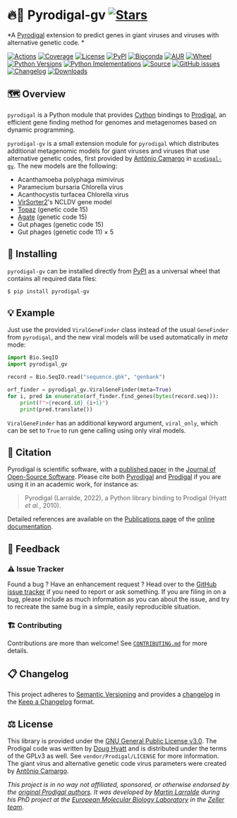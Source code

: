 # 🔥🦠 Pyrodigal-gv [![Stars](https://img.shields.io/github/stars/althonos/pyrodigal-gv.svg?style=social&maxAge=3600&label=Star)](https://github.com/althonos/pyrodigal-gv/stargazers)

*A [Pyrodigal](https://github.com/althonos/pyrodigal) extension to predict genes in giant viruses and viruses with alternative genetic code. *

[![Actions](https://img.shields.io/github/actions/workflow/status/althonos/pyrodigal-gv/test.yml?branch=main&logo=github&style=flat-square&maxAge=300)](https://github.com/althonos/pyrodigal-gv/actions)
[![Coverage](https://img.shields.io/codecov/c/gh/althonos/pyrodigal-gv?style=flat-square&maxAge=3600&logo=codecov)](https://codecov.io/gh/althonos/pyrodigal-gv/)
[![License](https://img.shields.io/badge/license-GPLv3-blue.svg?style=flat-square&maxAge=2678400)](https://choosealicense.com/licenses/gpl-3.0/)
[![PyPI](https://img.shields.io/pypi/v/pyrodigal-gv.svg?style=flat-square&maxAge=3600&logo=PyPI)](https://pypi.org/project/pyrodigal-gv)
[![Bioconda](https://img.shields.io/conda/vn/bioconda/pyrodigal-gv?style=flat-square&maxAge=3600&logo=anaconda)](https://anaconda.org/bioconda/pyrodigal-gv)
[![AUR](https://img.shields.io/aur/version/python-pyrodigal-gv?logo=archlinux&style=flat-square&maxAge=3600)](https://aur.archlinux.org/packages/python-pyrodigal-gv)
[![Wheel](https://img.shields.io/pypi/wheel/pyrodigal.svg?style=flat-square&maxAge=3600)](https://pypi.org/project/pyrodigal-gv/#files)
[![Python Versions](https://img.shields.io/pypi/pyversions/pyrodigal-gv.svg?style=flat-square&maxAge=600&logo=python)](https://pypi.org/project/pyrodigal/#files)
[![Python Implementations](https://img.shields.io/pypi/implementation/pyrodigal-gv.svg?style=flat-square&maxAge=600&label=impl)](https://pypi.org/project/pyrodigal-gv/#files)
[![Source](https://img.shields.io/badge/source-GitHub-303030.svg?maxAge=2678400&style=flat-square)](https://github.com/althonos/pyrodigal-gv/)
[![GitHub issues](https://img.shields.io/github/issues/althonos/pyrodigal-gv.svg?style=flat-square&maxAge=600)](https://github.com/althonos/pyrodigal-gv/issues)
[![Changelog](https://img.shields.io/badge/keep%20a-changelog-8A0707.svg?maxAge=2678400&style=flat-square)](https://github.com/althonos/pyrodigal-gv/blob/main/CHANGELOG.md)
[![Downloads](https://img.shields.io/pypi/dm/pyrodigal-gv?style=flat-square&color=303f9f&maxAge=86400&label=downloads)](https://pepy.tech/project/pyrodigal-gv)


## 🗺️ Overview

`pyrodigal` is a Python module that provides [Cython](https://cython.org/) bindings
to [Prodigal](https://github.com/hyattpd/Prodigal/), an efficient gene finding 
method for genomes and metagenomes based on dynamic programming.

`pyrodigal-gv` is a small extension module for `pyrodigal` which distributes
additional metagenomic models for giant viruses and viruses that use
alternative genetic codes, first provided by [Antônio Camargo](https://github.com/apcamargo)
in [`prodigal-gv`](https://github.com/apcamargo/prodigal-gv). The new models
are the following:

* Acanthamoeba polyphaga mimivirus
* Paramecium bursaria Chlorella virus
* Acanthocystis turfacea Chlorella virus
* [VirSorter2](https://github.com/jiarong/VirSorter2)'s NCLDV gene model
* [Topaz](https://www.biorxiv.org/content/10.1101/2021.08.26.457843v1.full) (genetic code 15)
* [Agate](https://www.biorxiv.org/content/10.1101/2021.08.26.457843v1.full) (genetic code 15)
* Gut phages (genetic code 15)
* Gut phages (genetic code 11) × 5

## 🔧 Installing

`pyrodigal-gv` can be installed directly from [PyPI](https://pypi.org/project/pyrodigal/)
as a universal wheel that contains all required data files:
```console
$ pip install pyrodigal-gv
```

<!--
Otherwise, `pyrodigal-gv` is also available as a [Bioconda](https://bioconda.github.io/)
package:
```console
$ conda install -c bioconda pyrodigal-gv
``` -->

## 💡 Example

Just use the provided `ViralGeneFinder` class instead of the usual `GeneFinder`
from `pyrodigal`, and the new viral models will be used automatically in
*meta* mode:

```python
import Bio.SeqIO
import pyrodigal_gv

record = Bio.SeqIO.read("sequence.gbk", "genbank")

orf_finder = pyrodigal_gv.ViralGeneFinder(meta=True)
for i, pred in enumerate(orf_finder.find_genes(bytes(record.seq))):
    print(f">{record.id}_{i+1}")
    print(pred.translate())
```

`ViralGeneFinder` has an additional keyword argument, `viral_only`, which can
be set to `True` to run gene calling using only viral models.


## 🔖 Citation

Pyrodigal is scientific software, with a
[published paper](https://doi.org/10.21105/joss.04296)
in the [Journal of Open-Source Software](https://joss.theoj.org/). Please
cite both [Pyrodigal](https://doi.org/10.21105/joss.04296)
and [Prodigal](https://doi.org/10.1186/1471-2105-11-119) if you are using it in
an academic work, for instance as:

> Pyrodigal (Larralde, 2022), a Python library binding to Prodigal (Hyatt *et al.*, 2010).

Detailed references are available on the [Publications page](https://pyrodigal.readthedocs.io/en/stable/publications.html) of the
[online documentation](https://pyrodigal.readthedocs.io/).


## 💭 Feedback

### ⚠️ Issue Tracker

Found a bug ? Have an enhancement request ? Head over to the [GitHub issue
tracker](https://github.com/althonos/pyrodigal-gv/issues) if you need to report
or ask something. If you are filing in on a bug, please include as much
information as you can about the issue, and try to recreate the same bug
in a simple, easily reproducible situation.

### 🏗️ Contributing

Contributions are more than welcome! See
[`CONTRIBUTING.md`](https://github.com/althonos/pyrodigal-gv/blob/main/CONTRIBUTING.md)
for more details.

## 📋 Changelog

This project adheres to [Semantic Versioning](http://semver.org/spec/v2.0.0.html)
and provides a [changelog](https://github.com/althonos/pyrodigal-gv/blob/main/CHANGELOG.md)
in the [Keep a Changelog](http://keepachangelog.com/en/1.0.0/) format.


## ⚖️ License

This library is provided under the [GNU General Public License v3.0](https://choosealicense.com/licenses/gpl-3.0/).
The Prodigal code was written by [Doug Hyatt](https://github.com/hyattpd) and is distributed under the
terms of the GPLv3 as well. See `vendor/Prodigal/LICENSE` for more information.
The giant virus and alternative genetic code virus parameters were created
by [Antônio Camargo](https://github.com/apcamargo).

*This project is in no way not affiliated, sponsored, or otherwise endorsed
by the [original Prodigal authors](https://github.com/hyattpd). It was developed
by [Martin Larralde](https://github.com/althonos/) during his PhD project
at the [European Molecular Biology Laboratory](https://www.embl.de/) in
the [Zeller team](https://github.com/zellerlab).*
